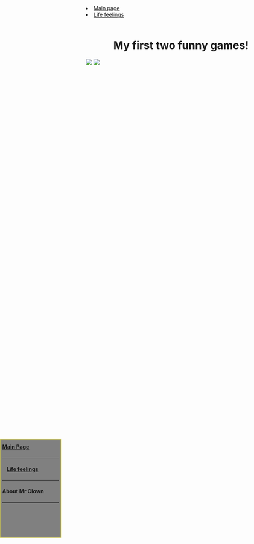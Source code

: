 <body>
<style>
#nav {
    line-height:30px;
    background-color:gray;
    height:250px;
    width:150px;
    float:left;
    text-allign:left;
    padding:5px;	      
}
#nav { 
    width:150px; 
    height: 250px; 
    border: 1px solid #D4CD49; 
    position:fixed;
    left:0;
    top:30% 
}
</style>
<div id="nav">
<a href="https://clown24.github.io"><strong>Main Page</strong></a>
<hr />
    <a href="https://clown24.github.io/Life-feelings/"><strong>Life feelings</strong></a>
    <hr />
   <strong>
   About Mr Clown
   </strong>
   <hr />
  </div>
<div id="header">
        <nav>
          <li class="fork"><a href="https://clown24.github.io/">Main page</a></li>
          <li class="fork"><a href="https://clown24.github.io/Life-feelings/">Life feelings</a></li>
       </nav>
      </div><!-- end header -->
<h1 style="text-align:center">
My first two funny games!</h1>
<a href="snake.html"><img src="snake.jpg"></a>
<a href="Gobang.html"><img src="Gobang.jpg"></a>
</body>
